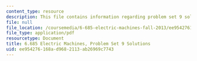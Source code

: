 ```yaml
---
content_type: resource
description: This file contains information regarding problem set 9 solution.
file: null
file_location: /coursemedia/6-685-electric-machines-fall-2013/ee954276168ad9682113ab26969c7743_MIT6_685F13_ps09ans.pdf
file_type: application/pdf
resourcetype: Document
title: 6.685 Electric Machines, Problem Set 9 Solutions
uid: ee954276-168a-d968-2113-ab26969c7743
---
```


